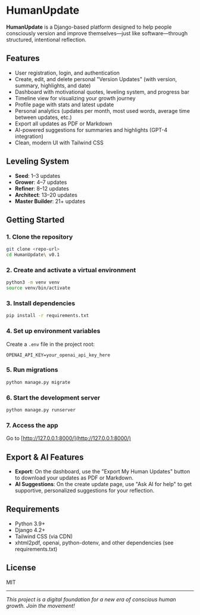 # HumanUpdate

**HumanUpdate** is a Django-based platform designed to help people consciously version and improve themselves—just like software—through structured, intentional reflection.

## Features
- User registration, login, and authentication
- Create, edit, and delete personal "Version Updates" (with version, summary, highlights, and date)
- Dashboard with motivational quotes, leveling system, and progress bar
- Timeline view for visualizing your growth journey
- Profile page with stats and latest update
- Personal analytics (updates per month, most used words, average time between updates, etc.)
- Export all updates as PDF or Markdown
- AI-powered suggestions for summaries and highlights (GPT-4 integration)
- Clean, modern UI with Tailwind CSS

## Leveling System
- **Seed**: 1–3 updates
- **Grower**: 4–7 updates
- **Refiner**: 8–12 updates
- **Architect**: 13–20 updates
- **Master Builder**: 21+ updates

## Getting Started

### 1. Clone the repository
```bash
git clone <repo-url>
cd HumanUpdate\ v0.1
```

### 2. Create and activate a virtual environment
```bash
python3 -m venv venv
source venv/bin/activate
```

### 3. Install dependencies
```bash
pip install -r requirements.txt
```

### 4. Set up environment variables
Create a `.env` file in the project root:
```
OPENAI_API_KEY=your_openai_api_key_here
```

### 5. Run migrations
```bash
python manage.py migrate
```

### 6. Start the development server
```bash
python manage.py runserver
```

### 7. Access the app
Go to [http://127.0.0.1:8000/](http://127.0.0.1:8000/)

## Export & AI Features
- **Export**: On the dashboard, use the "Export My Human Updates" button to download your updates as PDF or Markdown.
- **AI Suggestions**: On the create update page, use "Ask AI for help" to get supportive, personalized suggestions for your reflection.

## Requirements
- Python 3.9+
- Django 4.2+
- Tailwind CSS (via CDN)
- xhtml2pdf, openai, python-dotenv, and other dependencies (see requirements.txt)

## License
MIT

---

*This project is a digital foundation for a new era of conscious human growth. Join the movement!* 